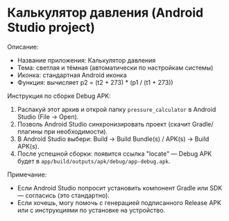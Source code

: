 # Калькулятор давления (Android Studio project)

Описание:
- Название приложения: Калькулятор давления
- Тема: светлая и тёмная (автоматически по настройкам системы)
- Иконка: стандартная Android иконка
- Функция: вычисляет p2 = (t2 + 273) * (p1 / (t1 + 273))

Инструкция по сборке Debug APK:
1. Распакуй этот архив и открой папку `pressure_calculator` в Android Studio (File → Open).
2. Позволь Android Studio синхронизировать проект (скачит Gradle/плагины при необходимости).
3. В Android Studio выбери: Build → Build Bundle(s) / APK(s) → Build APK(s).
4. После успешной сборки: появится ссылка "locate" — Debug APK будет в `app/build/outputs/apk/debug/app-debug.apk`.

Примечание:
- Если Android Studio попросит установить компонент Gradle или SDK — согласись (это стандартно).
- Если хочешь, могу помочь с генерацией подписанного Release APK или с инструкциями по установке на устройство.
